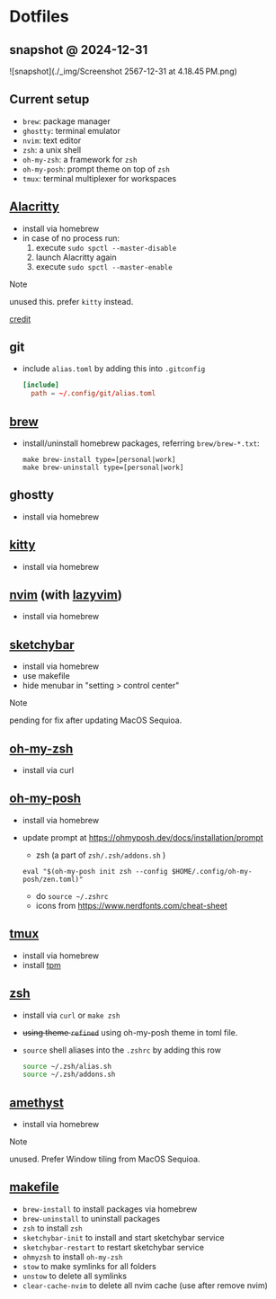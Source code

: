 # Dotfiles

## snapshot @ 2024-12-31

![snapshot](./_img/Screenshot 2567-12-31 at 4.18.45 PM.png)

## Current setup

- `brew`: package manager
- `ghostty`: terminal emulator
- `nvim`: text editor
- `zsh`: a unix shell
- `oh-my-zsh`: a framework for `zsh`
- `oh-my-posh`: prompt theme on top of `zsh`
- `tmux`: terminal multiplexer for workspaces

## [Alacritty](https://alacritty.org)

- install via homebrew
- in case of no process run:
  1. execute `sudo spctl --master-disable`
  1. launch Alacritty again
  1. execute `sudo spctl --master-enable`

> [!NOTE]
> unused this. prefer `kitty` instead.

[credit](https://blog.chaitanyashahare.com/posts/11-how-to-install-alacritty-on-macos-ventura/)

## git

- include `alias.toml` by adding this into `.gitconfig`

  ```toml
  [include]
    path = ~/.config/git/alias.toml
  ```

## [brew](https://brew.sh)

- install/uninstall homebrew packages, referring `brew/brew-*.txt`:

  ```shell
  make brew-install type=[personal|work]
  make brew-uninstall type=[personal|work]
  ```
## ghostty

- install via homebrew

## [kitty](https://sw.kovidgoyal.net/kitty/)

- install via homebrew

## [nvim](https://neovim.io) (with [lazyvim](https://www.lazyvim.org))

- install via homebrew

## [sketchybar](https://github.com/FelixKratz/SketchyBar)

- install via homebrew
- use makefile
- hide menubar in "setting > control center"

> [!NOTE]
> pending for fix after updating MacOS Sequioa.

## [oh-my-zsh](https://ohmyz.sh)

- install via curl

## [oh-my-posh](https://ohmyposh.dev/)

- install via homebrew
- update prompt at <https://ohmyposh.dev/docs/installation/prompt>

  - zsh (a part of `zsh/.zsh/addons.sh` )

  ```shell
  eval "$(oh-my-posh init zsh --config $HOME/.config/oh-my-posh/zen.toml)"
  ```

  - do `source ~/.zshrc`
  - icons from <https://www.nerdfonts.com/cheat-sheet>

## [tmux](https://github.com/tmux/tmux/wiki)

- install via homebrew
- install [tpm](https://github.com/tmux-plugins/tpm)

## [zsh](https://ohmyz.sh)

- install via `curl` or `make zsh`
- ~~using theme `refined`~~ using oh-my-posh theme in toml file.
- `source` shell aliases into the `.zshrc` by adding this row

  ```sh
  source ~/.zsh/alias.sh
  source ~/.zsh/addons.sh
  ```

## [amethyst](https://github.com/ianyh/Amethyst)

- install via homebrew

> [!NOTE]
> unused. Prefer Window tiling from MacOS Sequioa.

## [makefile](https://makefiletutorial.com/)

- `brew-install` to install packages via homebrew
- `brew-uninstall` to uninstall packages
- `zsh` to install `zsh`
- `sketchybar-init` to install and start sketchybar service
- `sketchybar-restart` to restart sketchybar service
- `ohmyzsh` to install `oh-my-zsh`
- `stow` to make symlinks for all folders
- `unstow` to delete all symlinks
- `clear-cache-nvim` to delete all nvim cache (use after remove nvim)
